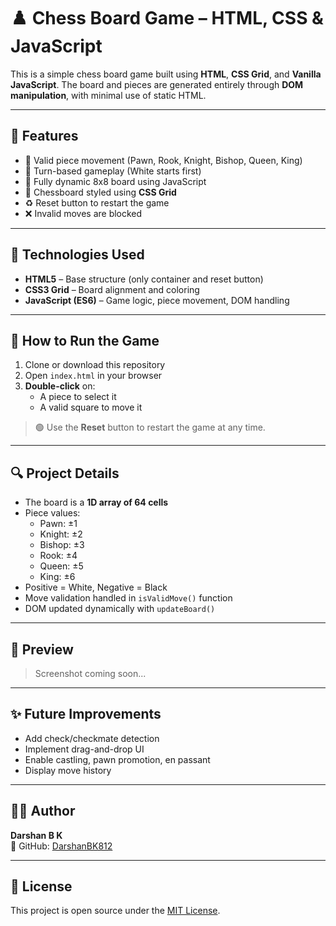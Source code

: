 # ♟️ Chess Board Game – HTML, CSS & JavaScript

This is a simple chess board game built using **HTML**, **CSS Grid**, and **Vanilla JavaScript**. The board and pieces are generated entirely through **DOM manipulation**, with minimal use of static HTML.

---

## 🚀 Features

- 🧠 Valid piece movement (Pawn, Rook, Knight, Bishop, Queen, King)
- 🔁 Turn-based gameplay (White starts first)
- 📐 Fully dynamic 8x8 board using JavaScript
- 🎨 Chessboard styled using **CSS Grid**
- ♻️ Reset button to restart the game
- ❌ Invalid moves are blocked

---

## 🧩 Technologies Used

- **HTML5** – Base structure (only container and reset button)
- **CSS3 Grid** – Board alignment and coloring
- **JavaScript (ES6)** – Game logic, piece movement, DOM handling

---

## 📂 How to Run the Game

1. Clone or download this repository
2. Open `index.html` in your browser
3. **Double-click** on:
   - A piece to select it
   - A valid square to move it

> 🟢 Use the **Reset** button to restart the game at any time.

---

## 🔍 Project Details

- The board is a **1D array of 64 cells**
- Piece values:
  - Pawn: ±1
  - Knight: ±2
  - Bishop: ±3
  - Rook: ±4
  - Queen: ±5
  - King: ±6
- Positive = White, Negative = Black
- Move validation handled in `isValidMove()` function
- DOM updated dynamically with `updateBoard()`

---

## 📸 Preview

> Screenshot coming soon...

---

## ✨ Future Improvements

- Add check/checkmate detection
- Implement drag-and-drop UI
- Enable castling, pawn promotion, en passant
- Display move history

---

## 🙋‍♂️ Author

**Darshan B K**  
🔗 GitHub: [DarshanBK812](https://github.com/DarshanBK812)

---

## 📄 License

This project is open source under the [MIT License](https://choosealicense.com/licenses/mit/).
